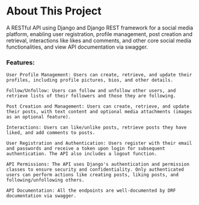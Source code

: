 # About This Project
A RESTful API using Django and Django REST framework for a social media platform, enabling user registration, profile management, post creation and retrieval, interactions like likes and comments, and other core social media functionalities, and view API documentation via swagger.

### Features:
    User Profile Management: Users can create, retrieve, and update their profiles, including profile pictures, bios, and other details. 

    Follow/Unfollow: Users can follow and unfollow other users, and retrieve lists of their followers and those they are following.

    Post Creation and Management: Users can create, retrieve, and update their posts, with text content and optional media attachments (images as an optional feature).

    Interactions: Users can like/unlike posts, retrieve posts they have liked, and add comments to posts.

    User Registration and Authentication: Users register with their email and passwords and receive a token upon login for subsequent authentication. The API also includes a logout function.

    API Permissions: The API uses Django's authentication and permission classes to ensure security and confidentiality. Only authenticated users can perform actions like creating posts, liking posts, and following/unfollowing others.

    API Documentation: All the endpoints are well-documented by DRF documentation via swagger.


